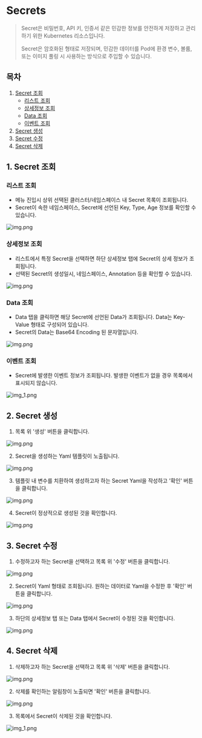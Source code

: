 # Secrets

> Secret은 비밀번호, API 키, 인증서 같은 민감한 정보를 안전하게 저장하고 관리하기 위한 Kubernetes 리소스입니다.
>
> Secret은 암호화된 형태로 저장되며, 민감한 데이터를 Pod에 환경 변수, 볼륨, 또는 이미지 풀링 시 사용하는 방식으로 주입할 수 있습니다.

## 목차

1. [Secret 조회](#1-secret-조회)
   * [리스트 조회](#리스트-조회)
   * [상세정보 조회](#상세정보-조회)
   * [Data 조회](#data-조회)
   * [이벤트 조회](#이벤트-조회)
2. [Secret 생성](#2-secret-생성)
3. [Secret 수정](#3-secret-수정)
4. [Secret 삭제](#4-secret-삭제)

## 1. Secret 조회
### 리스트 조회
* 메뉴 진입시 상위 선택된 클러스터/네임스페이스 내 Secret 목록이 조회됩니다.
* Secret이 속한 네임스페이스, Secret에 선언된 Key, Type, Age 정보를 확인할 수 있습니다.

![img.png](img/secret_list.png)

### 상세정보 조회
* 리스트에서 특정 Secret을 선택하면 하단 상세정보 탭에 Secret의 상세 정보가 조회됩니다.
* 선택된 Secret의 생성일시, 네임스페이스, Annotation 등을 확인할 수 있습니다.

![img.png](img/secret_detail.png)

### Data 조회
* Data 탭을 클릭하면 해당 Secret에 선언된 Data가 조회됩니다. Data는 Key-Value 형태로 구성되어 있습니다.
* Secret의 Data는 Base64 Encoding 된 문자열입니다.

![img.png](img/secret_data.png)

### 이벤트 조회
* Secret에 발생한 이벤트 정보가 조회됩니다. 발생한 이벤트가 없을 경우 목록에서 표시되지 않습니다.

![img_1.png](img/secret_event.png)

## 2. Secret 생성
1. 목록 위 '생성' 버튼을 클릭합니다.

![img.png](img/secret_create.png)

2. Secret을 생성하는 Yaml 템플릿이 노출됩니다.

![img.png](img/secret_create_template.png)

3. 템플릿 내 변수를 치환하여 생성하고자 하는 Secret Yaml을 작성하고 '확인' 버튼을 클릭합니다.

![img.png](img/secret_create_yaml.png)

4. Secret이 정상적으로 생성된 것을 확인합니다.

![img.png](img/secret_create_result.png)

## 3. Secret 수정
1. 수정하고자 하는 Secret을 선택하고 목록 위 '수정' 버튼을 클릭합니다.

![img.png](img/secret_update.png)

2. Secret이 Yaml 형태로 조회됩니다. 원하는 데이터로 Yaml을 수정한 후 '확인' 버튼을 클릭합니다.

![img.png](img/secret_update_yaml.png)

3. 하단의 상세정보 탭 또는 Data 탭에서 Secret이 수정된 것을 확인합니다.

![img.png](img/secret_update_result.png)

## 4. Secret 삭제
1. 삭제하고자 하는 Secret을 선택하고 목록 위 '삭제' 버튼을 클릭합니다.

![img.png](img/secret_delete.png)

2. 삭제를 확인하는 알림창이 노출되면 '확인' 버튼을 클릭합니다.

![img.png](img/secret_delete_check.png)

3. 목록에서 Secret이 삭제된 것을 확인합니다.

![img_1.png](img/secret_delete_result.png)